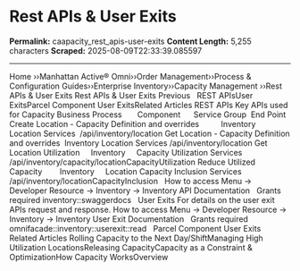 # Rest APIs & User Exits

**Permalink:** caapacity_rest_apis-user-exits
**Content Length:** 5,255 characters
**Scraped:** 2025-08-09T22:33:39.085597

---

Home &rsaquo;&rsaquo;Manhattan Active® Omni&rsaquo;&rsaquo;Order Management&rsaquo;&rsaquo;Process & Configuration Guides&rsaquo;&rsaquo;Enterprise Inventory&rsaquo;&rsaquo;Capacity Management ››Rest APIs & User Exits Rest APIs & User Exits Previous &nbsp; REST APIsUser ExitsParcel Component&nbsp;User ExitsRelated Articles REST APIs Key APIs used for Capacity Business Process&nbsp;&nbsp; &nbsp; &nbsp; Component&nbsp;&nbsp; &nbsp; &nbsp;Service Group&nbsp; End Point Create Location - Capacity Definition and overrides&nbsp;&nbsp; &nbsp;&nbsp; &nbsp; &nbsp; Inventory&nbsp;&nbsp; &nbsp; Location Services&nbsp; /api/inventory/location Get Location - Capacity Definition and overrides&nbsp; Inventory Location Services /api/inventory/location Get Location Utilization&nbsp;&nbsp; &nbsp; Inventory&nbsp;&nbsp; &nbsp; Capacity Utilization Services&nbsp;&nbsp; &nbsp; /api/inventory/capacity/locationCapacityUtilization Reduce Utilized Capacity&nbsp;&nbsp; &nbsp;&nbsp; &nbsp; Inventory&nbsp;&nbsp; &nbsp; Location Capacity Inclusion Services&nbsp;&nbsp; /api/inventory/locationCapacityInclusion &nbsp; How to access Menu -&gt; Developer Resource -&gt; Inventory -&gt; Inventory API Documentation &nbsp; Grants required inventory::swaggerdocs &nbsp; User Exits For details on the user exit APIs request and response. How to access Menu -&gt; Developer Resource -&gt; Inventory -&gt; Inventory User Exit Documentation &nbsp; Grants required omnifacade::inventory::userexit::read &nbsp; Parcel Component&nbsp;User Exits &nbsp; Related Articles Rolling Capacity to the Next Day/ShiftManaging High Utilization LocationsReleasing CapacityCapacity as a Constraint & OptimizationHow Capacity WorksOverview